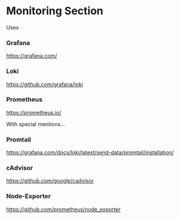 # Monitoring Section

Uses

### Grafana
https://grafana.com/

### Loki
https://github.com/grafana/loki

### Prometheus
https://prometheus.io/

With special mentions...

### Promtail
https://grafana.com/docs/loki/latest/send-data/promtail/installation/

### cAdvisor
https://github.com/google/cadvisor

### Node-Exporter
https://github.com/prometheus/node_exporter
